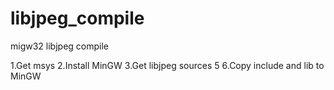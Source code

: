 # libjpeg_compile
migw32 libjpeg compile

1.Get msys
2.Install MinGW
3.Get libjpeg sources
5
6.Copy include and lib to MinGW
